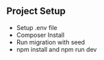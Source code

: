 ## Project Setup

- Setup .env file
- Composer Install
- Run migration with seed
- npm install and npm run dev

